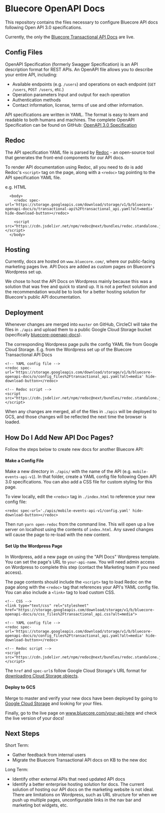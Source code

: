 # Bluecore OpenAPI Docs
This repository contains the files necessary to configure Bluecore API docs following Open API 3.0 specifications.

Currently, the only the [Bluecore Transactional API Docs](https://www.bluecore.com/transactional-api-docs/) are live.


## Config Files
OpenAPI Specification (formerly Swagger Specification) is an API description format for REST APIs. An OpenAPI file allows you to describe your entire API, including:

- Available endpoints (e.g. `/users`) and operations on each endpoint (`GET /users`, `POST /users`, etc.)
- Operation parameters Input and output for each operation
- Authentication methods
- Contact information, license, terms of use and other information.

API specifications are written in YAML. The format is easy to learn and readable to both humans and machines. The complete OpenAPI Specification can be found on GitHub: [OpenAPI 3.0 Specification](https://github.com/OAI/OpenAPI-Specification/blob/master/versions/3.0.2.md)


## Redoc
The API specification YAML file is parsed by [Redoc](https://github.com/Redocly/redoc) - an open-source tool that generates the front-end components for our API docs.

To render API documentation using Redoc, all you need to do is add Redoc's  `<script>` tag on the page, along with a `<redoc>` tag pointing to the API specification YAML file.

e.g. HTML
```
  <body>
    <redoc spec-url='https://storage.googleapis.com/download/storage/v1/b/bluecore-openapi-docs/o/transactional-api%2Ftransactional_api.yaml?alt=media' hide-download-button></redoc>

    <script src="https://cdn.jsdelivr.net/npm/redoc@next/bundles/redoc.standalone.js"> </script>
  </body>
```


## Hosting
Currently, docs are hosted on `www.bluecore.com/`, where our public-facing marketing pages live. API Docs are added as custom pages on Bluecore's Wordpress set up.

We chose to host the API Docs on Wordpress mainly because this was a solution that was free and quick to stand up. It is not a perfect solution and the recommendation would be to look for a better hosting solution for Bluecore's public API documentation.


## Deployment
Whenever changes are merged into `master` on GitHub, CircleCI will take the files in `./apis` and upload them to a public Google Cloud Storage bucket (specifically [bluecore-openapi-docs](https://console.cloud.google.com/storage/browser/bluecore-openapi-docs;tab=objects?forceOnBucketsSortingFiltering=false&project=triggeredmail&prefix=&forceOnObjectsSortingFiltering=false)).

The corresponding Wordpress page pulls the config YAML file from Google Cloud Storage.
E.g. from the Wordpress set up of the Bluecore Transactional API Docs
```
<!-- YAML config file -->
<redoc spec-url='https://storage.googleapis.com/download/storage/v1/b/bluecore-openapi-docs/o/config_files%2Ftransactional_api.yaml?alt=media' hide-download-button></redoc>

<!-- Redoc script -->
<script src="https://cdn.jsdelivr.net/npm/redoc@next/bundles/redoc.standalone.js"> </script>
```

When any changes are merged, all of the files in `./apis` will be deployed to GCS, and those changes will be reflected the next time the browser is loaded.


## How Do I Add New API Doc Pages?
Follow the steps below to create new docs for another Bluecore API:

#### Make a Config File
Make a new directory in `./apis/` with the name of the API (e.g. `mobile-events-api-v1`).
In that folder, create a YAML config file following Open API 3.0 specifications.
You can also add a CSS file for custom styling for this page.

To view locally, edit the `<redoc>` tag in `./index.html` to reference your new config file:
```
<redoc spec-url='./apis/mobile-events-api-v1/config.yaml' hide-download-button></redoc>
```

Then run `yarn open-redoc` from the command line. This will open up a live server on localhost using the contents of `index.html`. Any saved changes will cause the page to re-load with the new content.


#### Set Up the Wordpress Page
In Wordpress, add a new page on using the "API Docs" Wordpress template. You can set the page's URL to `your-api-name`.
You will need admin access on Wordpress to complete this step (contact the Marketing team if you need access).

The page contents should include the `<script>` tag to load Redoc on the page along with the `<redoc>` tag that references your API's YAML config file. You can also include a `<link>` tag to load custom CSS.

```
<!-- CSS -->
<link type="text/css" rel="stylesheet" href="https://storage.googleapis.com/download/storage/v1/b/bluecore-openapi-docs/o/css_files%2Ftransactional_api.css?alt=media">

<!-- YAML config file -->
<redoc spec-url='https://storage.googleapis.com/download/storage/v1/b/bluecore-openapi-docs/o/config_files%2Ftransactional_api.yaml?alt=media' hide-download-button></redoc>

<!-- Redoc script -->
<script src="https://cdn.jsdelivr.net/npm/redoc@next/bundles/redoc.standalone.js"> </script>
```

The `href` and `spec-url`s follow Google Cloud Storage's URL format for [downloading Cloud Storage objects](https://cloud.google.com/storage/docs/downloading-objects).


#### Deploy to GCS
Merge to master and verify your new docs have been deployed by going to [Google Cloud Storage](https://console.cloud.google.com/storage/browser/bluecore-openapi-docs;tab=objects?forceOnBucketsSortingFiltering=false&project=triggeredmail&prefix=&forceOnObjectsSortingFiltering=false) and looking for your files.

Finally, go to the live page on www.bluecore.com/your-api-here and check the live version of your docs!


## Next Steps
Short Term:
- Gather feedback from internal users
- Migrate the Bluecore Transactional API docs on KB to the new doc

Long Term:
- Identify other external APIs that need updated API docs
- Identify a better enterprise hosting solution for docs. The current solution of hosting our API docs on the marketing website is not ideal. There are limitations on Wordpress, such as URL structure for when we push up multiple pages, unconfigurable links in the nav bar and marketing bot widgets, etc.

